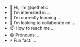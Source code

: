 - 👋 Hi, I’m @qethetic
- 👀 I’m interested in ...
- 🌱 I’m currently learning ...
- 💞️ I’m looking to collaborate on ...
- 📫 How to reach me ...
- 😄 Pronouns: ...
- ⚡ Fun fact: ...

<!---
qethetic/qethetic is a ✨ special ✨ repository because its `README.md` (this file) appears on your GitHub profile.
You can click the Preview link to take a look at your changes.
--->
